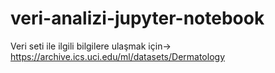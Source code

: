 # veri-analizi-jupyter-notebook

Veri seti ile ilgili bilgilere ulaşmak için-> https://archive.ics.uci.edu/ml/datasets/Dermatology

